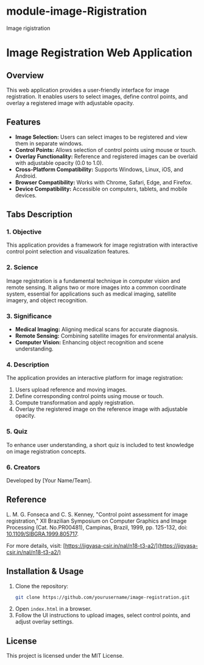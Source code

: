 # module-image-Rigistration
Image rigistration
# Image Registration Web Application

## Overview
This web application provides a user-friendly interface for image registration. It enables users to select images, define control points, and overlay a registered image with adjustable opacity.

## Features
- **Image Selection:** Users can select images to be registered and view them in separate windows.
- **Control Points:** Allows selection of control points using mouse or touch.
- **Overlay Functionality:** Reference and registered images can be overlaid with adjustable opacity (0.0 to 1.0).
- **Cross-Platform Compatibility:** Supports Windows, Linux, iOS, and Android.
- **Browser Compatibility:** Works with Chrome, Safari, Edge, and Firefox.
- **Device Compatibility:** Accessible on computers, tablets, and mobile devices.

## Tabs Description

### 1. Objective
This application provides a framework for image registration with interactive control point selection and visualization features.

### 2. Science
Image registration is a fundamental technique in computer vision and remote sensing. It aligns two or more images into a common coordinate system, essential for applications such as medical imaging, satellite imagery, and object recognition.

### 3. Significance
- **Medical Imaging:** Aligning medical scans for accurate diagnosis.
- **Remote Sensing:** Combining satellite images for environmental analysis.
- **Computer Vision:** Enhancing object recognition and scene understanding.

### 4. Description
The application provides an interactive platform for image registration:
1. Users upload reference and moving images.
2. Define corresponding control points using mouse or touch.
3. Compute transformation and apply registration.
4. Overlay the registered image on the reference image with adjustable opacity.

### 5. Quiz
To enhance user understanding, a short quiz is included to test knowledge on image registration concepts.

### 6. Creators
Developed by [Your Name/Team].

## Reference
L. M. G. Fonseca and C. S. Kenney, "Control point assessment for image registration," XII Brazilian Symposium on Computer Graphics and Image Processing (Cat. No.PR00481), Campinas, Brazil, 1999, pp. 125-132, doi: [10.1109/SIBGRA.1999.805717](https://doi.org/10.1109/SIBGRA.1999.805717).

For more details, visit: [https://jigyasa-csir.in/nal/n18-t3-a2/](https://jigyasa-csir.in/nal/n18-t3-a2/)

## Installation & Usage
1. Clone the repository:
   ```sh
   git clone https://github.com/yourusername/image-registration.git
   ```
2. Open `index.html` in a browser.
3. Follow the UI instructions to upload images, select control points, and adjust overlay settings.

## License
This project is licensed under the MIT License.
